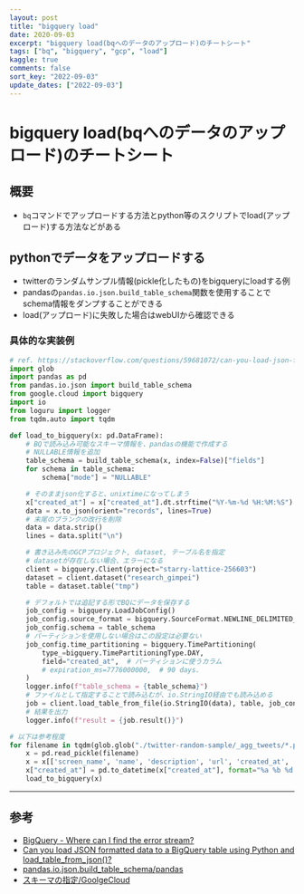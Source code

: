 ```yaml
---
layout: post
title: "bigquery load"
date: 2020-09-03
excerpt: "bigquery load(bqへのデータのアップロード)のチートシート"
tags: ["bq", "bigquery", "gcp", "load"]
kaggle: true
comments: false
sort_key: "2022-09-03"
update_dates: ["2022-09-03"]
---
```


# bigquery load(bqへのデータのアップロード)のチートシート

## 概要
 - `bq`コマンドでアップロードする方法とpython等のスクリプトでload(アップロード)する方法などがある

## pythonでデータをアップロードする
 - twitterのランダムサンプル情報(pickle化したもの)をbigqueryにloadする例
 - pandasの`pandas.io.json.build_table_schema`関数を使用することでschema情報をダンプすることができる
 - load(アップロード)に失敗した場合はwebUIから確認できる

### 具体的な実装例

```python
# ref. https://stackoverflow.com/questions/59681072/can-you-load-json-formatted-data-to-a-bigquery-table-using-python-and-load-table
import glob
import pandas as pd
from pandas.io.json import build_table_schema
from google.cloud import bigquery
import io
from loguru import logger
from tqdm.auto import tqdm

def load_to_bigquery(x: pd.DataFrame):
    # BQで読み込み可能なスキーマ情報を、pandasの機能で作成する
    # NULLABLE情報を追加
    table_schema = build_table_schema(x, index=False)["fields"]
    for schema in table_schema:
        schema["mode"] = "NULLABLE"

    # そのままjson化すると、unixtimeになってしまう
    x["created_at"] = x["created_at"].dt.strftime("%Y-%m-%d %H:%M:%S")
    data = x.to_json(orient="records", lines=True)
    # 末尾のブランクの改行を削除
    data = data.strip()
    lines = data.split("\n")

    # 書き込み先のGCPプロジェクト, dataset, テーブル名を指定
    # datasetが存在しない場合、エラーになる
    client = bigquery.Client(project="starry-lattice-256603")
    dataset = client.dataset("research_gimpei")
    table = dataset.table("tmp")

    # デフォルトでは追記する形でBQにデータを保存する
    job_config = bigquery.LoadJobConfig()
    job_config.source_format = bigquery.SourceFormat.NEWLINE_DELIMITED_JSON
    job_config.schema = table_schema
    # パーティションを使用しない場合はこの設定は必要ない
    job_config.time_partitioning = bigquery.TimePartitioning(
        type_=bigquery.TimePartitioningType.DAY,
        field="created_at",  # パーティションに使うカラム
        # expiration_ms=7776000000,  # 90 days.
    )
    logger.info(f"table_schema = {table_schema}")
    # ファイルとして指定することで読み込むが、io.StringIO経由でも読み込める
    job = client.load_table_from_file(io.StringIO(data), table, job_config=job_config)
    # 結果を出力
    logger.info(f"result = {job.result()}")

# 以下は参考程度
for filename in tqdm(glob.glob("./twitter-random-sample/_agg_tweets/*.pkl")):
    x = pd.read_pickle(filename)
    x = x[['screen_name', 'name', 'description', 'url', 'created_at', 'text', 'source']]
    x["created_at"] = pd.to_datetime(x["created_at"], format="%a %b %d %H:%M:%S +0000 %Y") + pd.DateOffset(hours=9)
    load_to_bigquery(x)
```

---

## 参考
 - [BigQuery - Where can I find the error stream?](https://stackoverflow.com/questions/52100812/bigquery-where-can-i-find-the-error-stream)
 - [Can you load JSON formatted data to a BigQuery table using Python and load_table_from_json()?](https://stackoverflow.com/questions/59681072/can-you-load-json-formatted-data-to-a-bigquery-table-using-python-and-load-table)
 - [pandas.io.json.build_table_schema/pandas](https://pandas.pydata.org/docs/reference/api/pandas.io.json.build_table_schema.html)
 - [スキーマの指定/GoolgeCloud](https://cloud.google.com/bigquery/docs/schemas?hl=ja#console)

